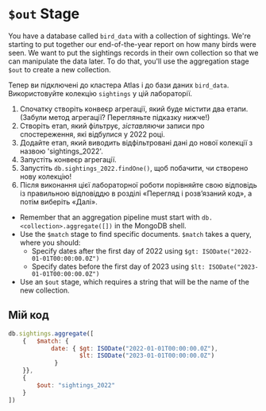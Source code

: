 # `$out` Stage

You have a database called `bird_data` with a collection of  sightings. We're starting to put together our end-of-the-year report on  how many birds were seen. We want to put the sightings records in their  own collection so that we can manipulate the data later. To do that,  you'll use the aggregation stage `$out` to create a new collection.

Тепер ви підключені до кластера Atlas і до бази даних `bird_data`. Використовуйте колекцію `sightings` у цій лабораторії.

1. Спочатку створіть конвеєр агрегації, який буде містити два етапи. (Забули метод агрегації? Перегляньте підказку нижче!)
2. Створіть етап, який фільтрує, *зіставляючи* записи про спостереження, які відбулися у 2022 році.
3. Додайте етап, який виводить відфільтровані дані до нової колекції з назвою 'sightings_2022'.
4. Запустіть конвеєр агрегації.
5. Запустіть `db.sightings_2022.findOne()`, щоб побачити, чи створено нову колекцію!
6. Після виконання цієї лабораторної роботи порівняйте свою відповідь із правильною відповіддю в розділі «Перегляд і розв’язаний код», а потім виберіть «Далі».



- Remember that an aggregation pipeline must start with `db.<collection>.aggregate([])` in the MongoDB shell.
- Use the `$match`  stage to find specific documents. `$match` takes a query, where you should:
  - Specify dates after the first day of 2022 using `$gt: ISODate("2022-01-01T00:00:00.0Z")`
  - Specify dates before the first day of 2023 using `$lt: ISODate("2023-01-01T00:00:00.0Z")`
- Use an `$out` stage, which requires a string that will be the name of the new collection.

## Мій код

```js
db.sightings.aggregate([
    {	$match: { 
      		date: { $gt: ISODate("2022-01-01T00:00:00.0Z"),
      				$lt: ISODate("2023-01-01T00:00:00.0Z")
             }
    }},
    {
        $out: "sightings_2022" 
    }
])  
```

